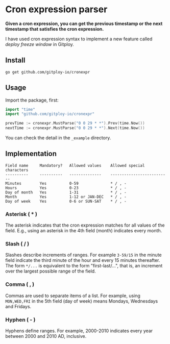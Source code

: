 # Cron expression parser

**Given a cron expression, you can get the previous timestamp or the next timestamp that satisfies the cron expression.**

I have used cron expression syntax to implement a new feature called *deploy freeze window* in Gitploy.

## Install

```shell
go get github.com/gitploy-io/cronexpr
```

## Usage

Import the package, first:

```go
import "time"
import "github.com/gitploy-io/cronexpr"
```

```go
prevTime := cronexpr.MustParse("0 0 29 * *").Prev(time.Now())
nextTime := cronexpr.MustParse("0 0 29 * *").Next(time.Now())
```

You can check the detail in the `_example` directory.


## Implementation


```
Field name     Mandatory?   Allowed values    Allowed special characters
----------     ----------   --------------    --------------------------
Minutes        Yes          0-59              * / , -
Hours          Yes          0-23              * / , -
Day of month   Yes          1-31              * / , - 
Month          Yes          1-12 or JAN-DEC   * / , -
Day of week    Yes          0-6 or SUN-SAT    * / , - 
```

### Asterisk ( * )
The asterisk indicates that the cron expression matches for all values of the field. E.g., using an asterisk in the 4th field (month) indicates every month. 

### Slash ( / )
Slashes describe increments of ranges. For example `3-59/15` in the minute field indicate the third minute of the hour and every 15 minutes thereafter. The form `*/...` is equivalent to the form "first-last/...", that is, an increment over the largest possible range of the field.

### Comma ( , )
Commas are used to separate items of a list. For example, using `MON,WED,FRI` in the 5th field (day of week) means Mondays, Wednesdays and Fridays.

### Hyphen ( - )
Hyphens define ranges. For example, 2000-2010 indicates every year between 2000 and 2010 AD, inclusive.

